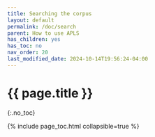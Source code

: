 ```yaml
---
title: Searching the corpus 
layout: default
permalink: /doc/search
parent: How to use APLS
has_children: yes
has_toc: no
nav_order: 20
last_modified_date: 2024-10-14T19:56:24-04:00
---
```


# {{ page.title }}
{:.no_toc}

{% include page_toc.html collapsible=true %}
